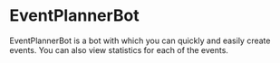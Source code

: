 # EventPlannerBot
EventPlannerBot is a bot with which you can quickly and easily create events. You can also view statistics for each of the events.
